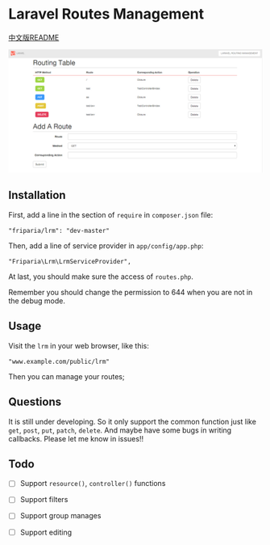 # Laravel Routes Management

[中文版README](https://github.com/friparia/lrm/blob/master/README.chs.md)

![preview](https://github.com/friparia/lrm/blob/master/rt.jpg)

## Installation

First, add a line in the section of `require` in `composer.json` file:

    "friparia/lrm": "dev-master"

Then, add a line of service provider in `app/config/app.php`:
    
    "Friparia\Lrm\LrmServiceProvider",

At last, you should make sure the access of `routes.php`.

Remember you should change the permission to 644 when you are not in the debug mode.

## Usage

Visit the `lrm` in your web browser, like this:

    "www.example.com/public/lrm"

Then you can manage your routes;

## Questions

It is still under developing. So it only support the common function just like `get`, `post`, `put`, `patch`, `delete`. 
And maybe have some bugs in writing callbacks. 
Please let me know in issues!!

## Todo

- [ ] Support `resource()`, `controller()` functions

- [ ] Support filters

- [ ] Support group manages

- [ ] Support editing
